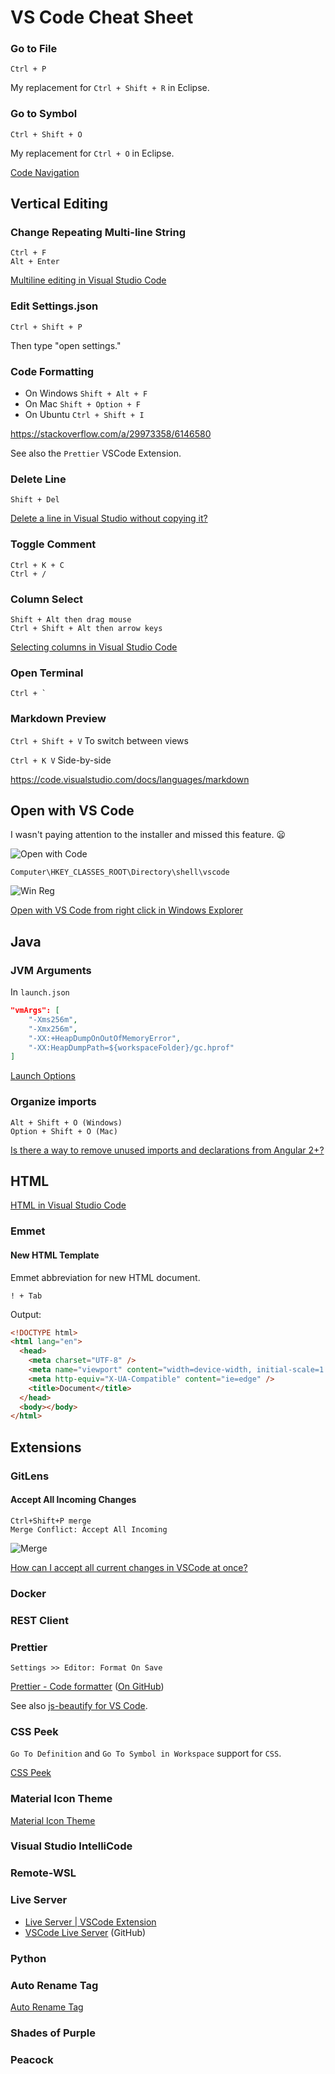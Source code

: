 # VS Code Cheat Sheet

### Go to File

```
Ctrl + P
```

My replacement for `Ctrl + Shift + R` in Eclipse.

### Go to Symbol

```
Ctrl + Shift + O
```

My replacement for `Ctrl + O` in Eclipse.

[Code Navigation](https://code.visualstudio.com/docs/editor/editingevolved)

## Vertical Editing

### Change Repeating Multi-line String

```
Ctrl + F
Alt + Enter
```

[Multiline editing in Visual Studio Code](https://stackoverflow.com/a/45277437/6146580)

### Edit Settings.json

```
Ctrl + Shift + P
```

Then type "open settings."

### Code Formatting

- On Windows `Shift + Alt + F`
- On Mac `Shift + Option + F`
- On Ubuntu `Ctrl + Shift + I`

https://stackoverflow.com/a/29973358/6146580

See also the `Prettier` VSCode Extension.

### Delete Line

```
Shift + Del
```

[Delete a line in Visual Studio without copying it?](https://superuser.com/questions/194004/delete-a-line-in-visual-studio-without-copying-it)

### Toggle Comment

```
Ctrl + K + C
Ctrl + /
```

### Column Select

```
Shift + Alt then drag mouse
Ctrl + Shift + Alt then arrow keys
```

[Selecting columns in Visual Studio Code](https://superuser.com/a/1087720)

### Open Terminal

```
Ctrl + `
```

### Markdown Preview

`Ctrl + Shift + V` To switch between views

`Ctrl + K V` Side-by-side

https://code.visualstudio.com/docs/languages/markdown

## Open with VS Code

I wasn't paying attention to the installer and missed this feature. 😦

![Open with Code](images/open-with-code.png)

`Computer\HKEY_CLASSES_ROOT\Directory\shell\vscode`

![Win Reg](images/vscode-reg.png)

[Open with VS Code from right click in Windows Explorer](https://github.com/Microsoft/vscode/issues/12147)

## Java

### JVM Arguments

In `launch.json`

```json
"vmArgs": [
    "-Xms256m",
    "-Xmx256m",
    "-XX:+HeapDumpOnOutOfMemoryError",
    "-XX:HeapDumpPath=${workspaceFolder}/gc.hprof"
]
```

[Launch Options](https://code.visualstudio.com/docs/java/java-debugging#_launch)

### Organize imports

```
Alt + Shift + O (Windows)
Option + Shift + O (Mac)
```

[Is there a way to remove unused imports and declarations from Angular 2+?](https://stackoverflow.com/a/46722805/6146580)

## HTML

[HTML in Visual Studio Code](https://code.visualstudio.com/Docs/languages/html)

### Emmet

#### New HTML Template

Emmet abbreviation for new HTML document.

```
! + Tab
```

Output:

```html
<!DOCTYPE html>
<html lang="en">
  <head>
    <meta charset="UTF-8" />
    <meta name="viewport" content="width=device-width, initial-scale=1.0" />
    <meta http-equiv="X-UA-Compatible" content="ie=edge" />
    <title>Document</title>
  </head>
  <body></body>
</html>
```

## Extensions

### GitLens

#### Accept All Incoming Changes

```console
Ctrl+Shift+P merge
Merge Conflict: Accept All Incoming
```

![Merge](images/vscode-merge.png)

[How can I accept all current changes in VSCode at once?](https://stackoverflow.com/a/59574283)

### Docker

### REST Client

### Prettier

```
Settings >> Editor: Format On Save
```

[Prettier - Code formatter](https://marketplace.visualstudio.com/items?itemName=esbenp.prettier-vscode) ([On GitHub](https://github.com/prettier/prettier-vscode))

See also [js-beautify for VS Code](https://marketplace.visualstudio.com/items?itemName=HookyQR.beautify).

### CSS Peek

`Go To Definition` and `Go To Symbol in Workspace` support for `CSS`.

[CSS Peek](https://marketplace.visualstudio.com/items?itemName=pranaygp.vscode-css-peek)

### Material Icon Theme

[Material Icon Theme](https://marketplace.visualstudio.com/items?itemName=PKief.material-icon-theme)

### Visual Studio IntelliCode

### Remote-WSL

### Live Server

- [Live Server | VSCode Extension](https://ritwickdey.github.io/vscode-live-server/)
- [VSCode Live Server](https://github.com/ritwickdey/vscode-live-server) (GitHub)

### Python

### Auto Rename Tag

[Auto Rename Tag](https://marketplace.visualstudio.com/items?itemName=formulahendry.auto-rename-tag)

### Shades of Purple

### Peacock
